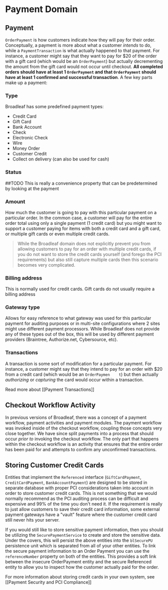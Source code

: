 # Payment Domain

## Payment
`OrderPayment` is how customers indicate how they will pay for their order. Conceptually, a payment is more about what a customer *intends* to do, while a `PaymentTransaction` is what actually happened to that payment. For instance, a customer might say that they want to pay for $20 of the order with a gift card (which would be an `OrderPayment`) but actually decrementing the amount from the gift card would not occur until checkout. **All completed orders should have at least 1 `OrderPayment` and that `OrderPayment` should have at least 1 confirmed and successful transaction**. A few key parts make up a payment:

### Type
Broadleaf has some predefined payment types:

- Credit Card
- Gift Card
- Bank Account
- Check
- Electronic Check
- Wire
- Money Order
- Customer Credit
- Collect on delivery (can also be used for cash)

### Status
##TODO
This is really a convenience property that can be predetermined by looking at the payment 

### Amount
How much the customer is going to pay with this particular payment on a particular order. In the common case, a customer will pay for the entire order total using only a single payment (1 credit card) but you might want to support a customer paying for items with both a credit card and a gift card, or multiple gift cards or even multiple credit cards.

> While the Broadleaf domain does not explicitly prevent you from allowing customers to pay for an order with multiple credit cards, if you do not want to store the credit cards yourself (and forego the PCI requirements) but also still capture multiple cards then this scenario becomes very complicated.

### Billing address
This is normally used for credit cards. Gift cards do not usually require a billing address

### Gateway type
Allows for easy reference to what gateway was used for this particular payment for auditing purposes or in multi-site configurations where 2 sites might use different payment processors. While Broadleaf does not provide any of these types out of the box, this will be used by different payment providers (Braintree, Authorize.net, Cybersource, etc).

### Transactions
A transaction is some sort of modification for a particular payment. For instance, a customer might say that they intend to pay for an order with $20 from a credit card (which would be an `OrderPaymen	t`) but then actually *authorizing* or *capturing* the card would occur within a transaction.

Read more about [[Payment Transactions]]

## Checkout Workflow Activity
In previous versions of Broadleaf, there was a concept of a payment workflow, payment activities and payment modules. The payment workflow was invoked inside of the checkout workflow, coupling those concepts very close together. We have since split payments into a process that should occur *prior to* invoking the checkout workflow. The only part that happens within the checkout workflow is an activity that ensures that the entire order has been paid for and attempts to confirm any unconfirmed transactions.

## Storing Customer Credit Cards
Entities that implement the `Referenced` interface (`GiftCardPayment`, `CreditCardPayment`, `BankAccountPayment`) are designed to be stored in separate database with proper PCI considerations taken into account in order to store customer credit cards. This is not something that we would normally recommend as the PCI auditing process can be difficult and expensive and 99% of the time you don't need it. If the requirement is really to just allow customers to save their credit card information, some external payment gateways have a "vault" feature where the customer credit card still never hits your server.

If you would still like to store sensitive payment information, then you should be utilizing the `SecurePaymentService` to create and store the sensitive data. Under the covers, this will persist the above entities into the `blSecurePU` persistence unit which is separated from all of your other entities. To link the secure payment information to an Order Payment you can use the `referenceNumber` property on both of the entities. This provides a soft link between the insecure OrderPayment entity and the secure Referenced entity to allow you to inspect how the customer actually paid for the order.

For more information about storing credit cards in your own system, see [[Payment Security and PCI Compliance]]